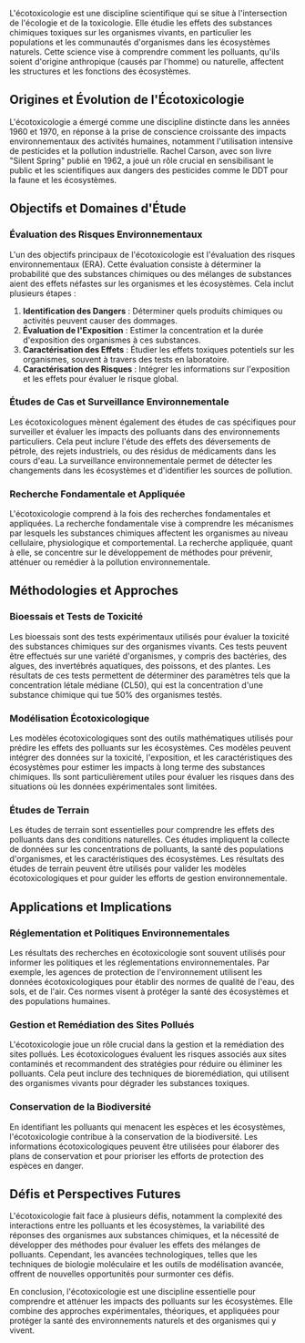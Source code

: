 L'écotoxicologie est une discipline scientifique qui se situe à l'intersection de l'écologie et de la toxicologie. Elle étudie les effets des substances chimiques toxiques sur les organismes vivants, en particulier les populations et les communautés d'organismes dans les écosystèmes naturels. Cette science vise à comprendre comment les polluants, qu'ils soient d'origine anthropique (causés par l'homme) ou naturelle, affectent les structures et les fonctions des écosystèmes.

## Origines et Évolution de l'Écotoxicologie

L'écotoxicologie a émergé comme une discipline distincte dans les années 1960 et 1970, en réponse à la prise de conscience croissante des impacts environnementaux des activités humaines, notamment l'utilisation intensive de pesticides et la pollution industrielle. Rachel Carson, avec son livre "Silent Spring" publié en 1962, a joué un rôle crucial en sensibilisant le public et les scientifiques aux dangers des pesticides comme le DDT pour la faune et les écosystèmes.

## Objectifs et Domaines d'Étude

### Évaluation des Risques Environnementaux

L'un des objectifs principaux de l'écotoxicologie est l'évaluation des risques environnementaux (ERA). Cette évaluation consiste à déterminer la probabilité que des substances chimiques ou des mélanges de substances aient des effets néfastes sur les organismes et les écosystèmes. Cela inclut plusieurs étapes :

1. **Identification des Dangers** : Déterminer quels produits chimiques ou activités peuvent causer des dommages.
2. **Évaluation de l'Exposition** : Estimer la concentration et la durée d'exposition des organismes à ces substances.
3. **Caractérisation des Effets** : Étudier les effets toxiques potentiels sur les organismes, souvent à travers des tests en laboratoire.
4. **Caractérisation des Risques** : Intégrer les informations sur l'exposition et les effets pour évaluer le risque global.

### Études de Cas et Surveillance Environnementale

Les écotoxicologues mènent également des études de cas spécifiques pour surveiller et évaluer les impacts des polluants dans des environnements particuliers. Cela peut inclure l'étude des effets des déversements de pétrole, des rejets industriels, ou des résidus de médicaments dans les cours d'eau. La surveillance environnementale permet de détecter les changements dans les écosystèmes et d'identifier les sources de pollution.

### Recherche Fondamentale et Appliquée

L'écotoxicologie comprend à la fois des recherches fondamentales et appliquées. La recherche fondamentale vise à comprendre les mécanismes par lesquels les substances chimiques affectent les organismes au niveau cellulaire, physiologique et comportemental. La recherche appliquée, quant à elle, se concentre sur le développement de méthodes pour prévenir, atténuer ou remédier à la pollution environnementale.

## Méthodologies et Approches

### Bioessais et Tests de Toxicité

Les bioessais sont des tests expérimentaux utilisés pour évaluer la toxicité des substances chimiques sur des organismes vivants. Ces tests peuvent être effectués sur une variété d'organismes, y compris des bactéries, des algues, des invertébrés aquatiques, des poissons, et des plantes. Les résultats de ces tests permettent de déterminer des paramètres tels que la concentration létale médiane (CL50), qui est la concentration d'une substance chimique qui tue 50% des organismes testés.

### Modélisation Écotoxicologique

Les modèles écotoxicologiques sont des outils mathématiques utilisés pour prédire les effets des polluants sur les écosystèmes. Ces modèles peuvent intégrer des données sur la toxicité, l'exposition, et les caractéristiques des écosystèmes pour estimer les impacts à long terme des substances chimiques. Ils sont particulièrement utiles pour évaluer les risques dans des situations où les données expérimentales sont limitées.

### Études de Terrain

Les études de terrain sont essentielles pour comprendre les effets des polluants dans des conditions naturelles. Ces études impliquent la collecte de données sur les concentrations de polluants, la santé des populations d'organismes, et les caractéristiques des écosystèmes. Les résultats des études de terrain peuvent être utilisés pour valider les modèles écotoxicologiques et pour guider les efforts de gestion environnementale.

## Applications et Implications

### Réglementation et Politiques Environnementales

Les résultats des recherches en écotoxicologie sont souvent utilisés pour informer les politiques et les réglementations environnementales. Par exemple, les agences de protection de l'environnement utilisent les données écotoxicologiques pour établir des normes de qualité de l'eau, des sols, et de l'air. Ces normes visent à protéger la santé des écosystèmes et des populations humaines.

### Gestion et Remédiation des Sites Pollués

L'écotoxicologie joue un rôle crucial dans la gestion et la remédiation des sites pollués. Les écotoxicologues évaluent les risques associés aux sites contaminés et recommandent des stratégies pour réduire ou éliminer les polluants. Cela peut inclure des techniques de bioremédiation, qui utilisent des organismes vivants pour dégrader les substances toxiques.

### Conservation de la Biodiversité

En identifiant les polluants qui menacent les espèces et les écosystèmes, l'écotoxicologie contribue à la conservation de la biodiversité. Les informations écotoxicologiques peuvent être utilisées pour élaborer des plans de conservation et pour prioriser les efforts de protection des espèces en danger.

## Défis et Perspectives Futures

L'écotoxicologie fait face à plusieurs défis, notamment la complexité des interactions entre les polluants et les écosystèmes, la variabilité des réponses des organismes aux substances chimiques, et la nécessité de développer des méthodes pour évaluer les effets des mélanges de polluants. Cependant, les avancées technologiques, telles que les techniques de biologie moléculaire et les outils de modélisation avancée, offrent de nouvelles opportunités pour surmonter ces défis.

En conclusion, l'écotoxicologie est une discipline essentielle pour comprendre et atténuer les impacts des polluants sur les écosystèmes. Elle combine des approches expérimentales, théoriques, et appliquées pour protéger la santé des environnements naturels et des organismes qui y vivent.
